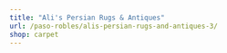 ```yaml
---
title: "Ali's Persian Rugs & Antiques"
url: /paso-robles/alis-persian-rugs-and-antiques-3/
shop: carpet
---
```

